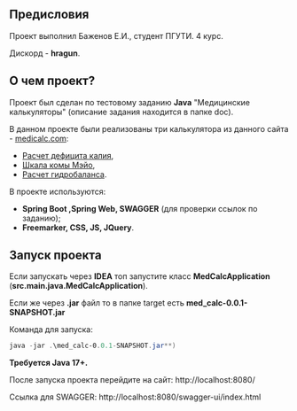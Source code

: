 ## Предисловия
Проект выполнил Баженов Е.И., студент ПГУТИ. 4 курс.

Дискорд - **hragun**.

## О чем проект?
Проект был сделан по тестовому заданию **Java** "Медицинские калькуляторы" 
(описание задания находится в папке doc).

В данном проекте были реализованы три калькулятора из данного сайта - [medicalc.com](https://medicalc.pro/):
* [Расчет дефицита калия](https://medicalc.pro/rashchetkalija),
* [Шкала комы Мэйо](https://medicalc.pro/mayo),
* [Расчет гидробаланса](https://medicalc.pro/gidrobalans).

В проекте используются:
* **Spring Boot ,Spring Web, SWAGGER** (для проверки ссылок по заданию);
* **Freemarker, CSS, JS, JQuery**.

## Запуск проекта
Если запускать через **IDEA** топ запустите класс **MedCalcApplication** (**src.main.java.MedCalcApplication**).

Если же через **.jar** файл то в папке target есть **med_calc-0.0.1-SNAPSHOT.jar**

Команда для запуска: 
```powershell
java -jar .\med_calc-0.0.1-SNAPSHOT.jar**)
```

**Требуется Java 17+.**

После запуска проекта перейдите на сайт: http://localhost:8080/

Ссылка для SWAGGER:  http://localhost:8080/swagger-ui/index.html
